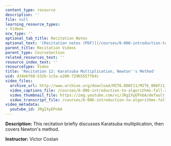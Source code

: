 ```yaml
---
content_type: resource
description: ''
file: null
learning_resource_types:
- Videos
ocw_type: ''
optional_tab_title: Recitation Notes
optional_text: '[Recitation notes (PDF)](/courses/6-006-introduction-to-algorithms-fall-2011/resources/mit6_006f11_rec12)'
parent_title: Recitation Videos
parent_type: CourseSection
related_resources_text: ''
resource_index_text: ''
resourcetype: Video
title: 'Recitation 12: Karatsuba Multiplication, Newton''s Method'
uid: d34ebf68-532b-1c5a-a200-729b5557f64c
video_files:
  archive_url: http://www.archive.org/download/MIT6.006F11/MIT6_006F11_rec12_300k.mp4
  video_captions_file: /courses/6-006-introduction-to-algorithms-fall-2011/8dffd4e2c52e5ad6b2240c92007ccfa4_JRgIXyEPnbA.vtt
  video_thumbnail_file: https://img.youtube.com/vi/JRgIXyEPnbA/default.jpg
  video_transcript_file: /courses/6-006-introduction-to-algorithms-fall-2011/c7b0719ac6c97fe491342bb293424e7a_JRgIXyEPnbA.pdf
video_metadata:
  youtube_id: JRgIXyEPnbA
---
```


**Description:** This recitation briefly discusses Karatsuba multiplication, then covers Newton's method.

**Instructor:** Victor Costan